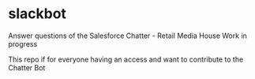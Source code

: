 # slackbot
Answer questions of the Salesforce Chatter - Retail Media House
Work in progress

This repo if for everyone having an access and want to contribute to the Chatter Bot
